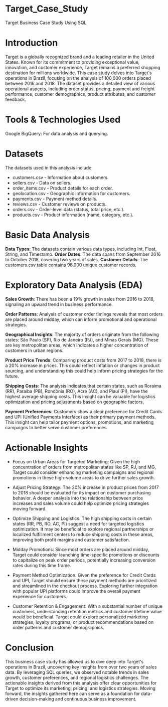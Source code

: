 # Target_Case_Study
Target Business Case Study Using SQL

# Introduction
Target is a globally recognized brand and a leading retailer in the United States. Known for its commitment to providing exceptional value, innovation, and customer experience, Target remains a preferred shopping destination for millions worldwide. This case study delves into Target's operations in Brazil, focusing on the analysis of 100,000 orders placed between 2016 and 2018. The dataset provides a detailed view of various operational aspects, including order status, pricing, payment and freight performance, customer demographics, product attributes, and customer feedback.

# Tools & Technologies Used
Google BigQuery: For data analysis and querying.
# Datasets
The datasets used in this analysis include:

* customers.csv - Information about customers.
* sellers.csv - Data on sellers.
* order_items.csv - Product details for each order.
* geolocation.csv - Geographic information for customers.
* payments.csv - Payment method details.
* reviews.csv - Customer reviews on products.
* orders.csv - Order-level data (status, total price, etc.).
* products.csv - Product information (name, category, etc.).
# Basic Data Analysis
**Data Types**: The datasets contain various data types, including Int, Float, String, and Timestamp.
**Order Dates**: The data spans from September 2016 to October 2018, covering two years of sales.
**Customer Details**: The customers.csv table contains 96,000 unique customer records.
# Exploratory Data Analysis (EDA)
**Sales Growth**: There has been a 19% growth in sales from 2016 to 2018, signaling an upward trend in business performance.

**Order Patterns**: Analysis of customer order timings reveals that most orders are placed around midday, which can inform promotional and operational strategies.

**Geographical Insights**: The majority of orders originate from the following states: São Paulo (SP), Rio de Janeiro (RJ), and Minas Gerais (MG). These are key metropolitan areas, which indicates a higher concentration of customers in urban regions.

**Product Price Trends**: Comparing product costs from 2017 to 2018, there is a 20% increase in prices. This could reflect inflation or changes in product sourcing, and understanding this could help inform pricing strategies for the future.

**Shipping Costs**: The analysis indicates that certain states, such as Roraima (RR), Paraíba (PB), Rondônia (RO), Acre (AC), and Piauí (PI), have the highest average shipping costs. This insight can be valuable for logistics optimization and pricing adjustments based on geographic factors.

**Payment Preferences**: Customers show a clear preference for Credit Cards and UPI (Unified Payments Interface) as their primary payment methods. This insight can help tailor payment options, promotions, and marketing campaigns to better serve customer preferences.

# Actionable Insights
* Focus on Urban Areas for Targeted Marketing: Given the high concentration of orders from metropolitan states like SP, RJ, and MG, Target could consider enhancing marketing campaigns and regional promotions in these high-volume areas to drive further sales growth.

* Adjust Pricing Strategy: The 20% increase in product prices from 2017 to 2018 should be evaluated for its impact on customer purchasing behavior. A deeper analysis into the relationship between price increases and sales volume could help optimize pricing strategies moving forward.

* Optimize Shipping and Logistics: The high shipping costs in certain states (RR, PB, RO, AC, PI) suggest a need for targeted logistics optimization. It may be beneficial to explore regional partnerships or localized fulfillment centers to reduce shipping costs in these areas, improving both profit margins and customer satisfaction.

* Midday Promotions: Since most orders are placed around midday, Target could consider launching time-specific promotions or discounts to capitalize on peak order periods, potentially increasing conversion rates during this time frame.

* Payment Method Optimization: Given the preference for Credit Cards and UPI, Target should ensure these payment methods are prioritized and streamlined in the checkout process. Exploring further integration with popular UPI platforms could improve the overall payment experience for customers.

* Customer Retention & Engagement: With a substantial number of unique customers, understanding retention metrics and customer lifetime value would be beneficial. Target could explore personalized marketing strategies, loyalty programs, or product recommendations based on order patterns and customer demographics.

# Conclusion
This business case study has allowed us to dive deep into Target's operations in Brazil, uncovering key insights from over two years of sales data. By leveraging SQL queries, we observed notable trends in sales growth, customer preferences, and regional logistics challenges. The actionable insights derived from this analysis offer clear opportunities for Target to optimize its marketing, pricing, and logistics strategies. Moving forward, the insights gathered here can serve as a foundation for data-driven decision-making and continuous business improvement.
